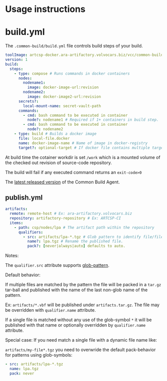 # Usage instructions

# build.yml

The `.common-build/build.yml` file controls build steps of your build.

```yml
toolImage: artcsp-docker.ara-artifactory.volvocars.biz/vcc/common-build-agent:0.16.0
version: 1
build:
  steps:
    - type: compose # Runs commands in docker containers
      nodes:
        nodename1:
          image: docker-image-url:revision
        nodename2:
          image: docker-image2-url:revision
      secrets?:
        local-mount-name: secret-vault-path
      commands:
        - cmd: bash command to be executed in container
          node?: nodename1 # Required if 1+ containers in build step.
        - cmd: bash command to be executed in container
          node?: nodename2  
    - type: build # Builds a docker image
      file: local-file.docker
      name: docker-image-name # Name of image in docker-registry
      target?: optional-target # If docker file contains multiple targets. 
```
At build time the cotainer workdir is set `/work` which is a mounted volume of the checked out revision of source-code repository.

The build will fail if any executed command returns an `exit-code>0`

The [latest released version](https://common-build-staging.csp-dev.net/repo/csp-gerrit.ci.common-build-agent/state) of the Common Build Agent.


## publish.yml

```yml
artifacts:
  remote: remote-host # Ex: ara-artifactory.volvocars.biz
  repository: artifactory-repository # Ex: ARTCSP-CI
  items:
    - path: csp/nodes/lpa # The artifact path within the repository
      qualifiers:
        - src: artifacts/lpa-*.tgz # Glob pattern to identify file/files to publish in the artifact
          name?: lpa.tgz # Rename the published file.
          pack?: [never|always|auto] defaults to auto.
```

Notes: 

The `qualifier.src` attribute supports [glob-pattern](https://en.wikipedia.org/wiki/Glob_(programming)).

Default behavior:

If multiple files are matched by the pattern the file will be packed in a `tar.gz` tar-ball and published with the name of the last non-glob name of the pattern.

Ex: `artifacts/*.vbf` will be published under `artifacts.tar.gz`. The file may be overridden with `qualifier.name` attribute.

If a single file is matched without any use of the glob-symbol `*` it will be published with that name or optionally overridden by `qualifier.name` attribute.

Special case:
If you need match a single file with a dynamic file name like:

`artifacts/my-file*.tgz` you need to overwride the default pack-behavior for patterns using glob-symbols:

```yml
- src: artifacts/lpa-*.tgz
  name: lpa.tgz
  pack: never
```